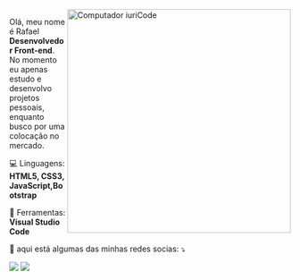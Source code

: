 <img src="https://raw.githubusercontent.com/MicaelliMedeiros/micaellimedeiros/master/image/computer-illustration.png" min-width="400px" max-width="400px" width="400px" align="right" alt="Computador iuriCode">

<p align="left"> 
  Olá, meu nome é Rafael <strong>Desenvolvedor Front-end</strong>.<br>
  No momento eu apenas estudo e desenvolvo projetos pessoais, enquanto busco por uma colocação no mercado.
</p>

<p align="left">
  💻 Linguagens: <strong>HTML5, CSS3, JavaScript,Bootstrap</strong>
</p>

<p align="left">
  💼 Ferramentas: <strong>Visual Studio Code</strong>
</p>

<p align="left">
  💌 aqui está algumas das minhas redes socias: ⤵️
</p>

<p align="left">
  <a href="raphasantiago768@gmail.com" alt="Gmail">
  <img src="https://img.shields.io/badge/-Gmail-FF0000?style=flat-square&labelColor=FF0000&logo=gmail&logoColor=white&link=LINK-DO-SEU-EMAIL" /></a>

  <a href="https://www.linkedin.com/in/rafael-santiago-b625b4194/" alt="Linkedin">
  <img src="https://img.shields.io/badge/-Linkedin-0e76a8?style=flat-square&logo=Linkedin&logoColor=white&link=LINK-DO-SEU-LINKEDIN" /></a>
</p>  
